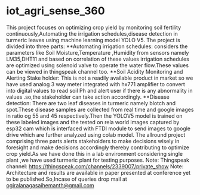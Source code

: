 # iot_agri_sense_360
This project focuses on optimizing crop yield by monitoring soil fertility continuously,Automating the irrigation schedules,disease detection in turmeric leaves using machine learning model YOLO V5.
The project is divided into three parts:
**Automating irrigation schedules:
considers the parameters like Soil Moisture,Temperature ,Humidity from sensors namely LM35,DHT11 and based on correlation of these values irrigation schedules are optimized using solenoid valve to operate the water flow.These values can be viewed in thingspeak channel too.
**Soil Acidity Monitoring and Alerting Stake holder:
This is not a readily available product in market so we have used analog 3 way meter integrated with hx771 amplifier to convert into digital values  to read soil Ph and alert user if there is any abnormality in values .so,the stakeholder can take action accordingly.
**Disease detection:
There are two leaf diseases in turmeric namely blotch and spot.These disease samples  are collected from real time and google images in ratio og 55 and 45 respectively.Then the YOLOV5 model is trained on these labeled images and the tested on rela world images captured by esp32 cam which is interfaced with FTDI module to send images to google drive which are further analyzed using colab model.
The allround project comprising three parts alerts stakeholders to make decisions wisely in foresight and make decisions accordingly thereby contributing to optimize crop yield.As we have done this in a lab environment considering single plant ,we have used turmeric plant for testing purposes.
Note: Thingspeak channel: https://thingspeak.com/channels/2339007/private_show
Note: Architecture and results are available in paper presented at conference yet to be published.So,Incase of queries drop mail at ogiralanagasaihemanth@gmail.com
